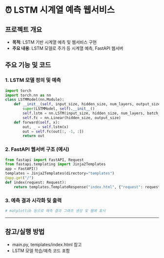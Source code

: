 # ⏰ LSTM 시계열 예측 웹서비스

## 프로젝트 개요
- **목적**: LSTM 기반 시계열 예측 및 웹서비스 구현
- **주요 내용**: LSTM 모델로 주가 등 시계열 예측, FastAPI 웹서버

## 주요 기능 및 코드

### 1. LSTM 모델 정의 및 예측
```python
import torch
import torch.nn as nn
class LSTMModel(nn.Module):
    def __init__(self, input_size, hidden_size, num_layers, output_size):
        super(LSTMModel, self).__init__()
        self.lstm = nn.LSTM(input_size, hidden_size, num_layers, batch_first=True)
        self.fc = nn.Linear(hidden_size, output_size)
    def forward(self, x):
        out, _ = self.lstm(x)
        out = self.fc(out[:, -1, :])
        return out
```

### 2. FastAPI 웹서버 구조 (예시)
```python
from fastapi import FastAPI, Request
from fastapi.templating import Jinja2Templates
app = FastAPI()
templates = Jinja2Templates(directory="templates")
@app.get("/")
def index(request: Request):
    return templates.TemplateResponse("index.html", {"request": request})
```

### 3. 예측 결과 시각화 및 출력
```python
# matplotlib 등으로 예측 결과 그래프 생성 및 웹에 표시
```

---

## 참고/실행 방법
- main.py, templates/index.html 참고
- LSTM 모델 학습/예측 코드 포함
